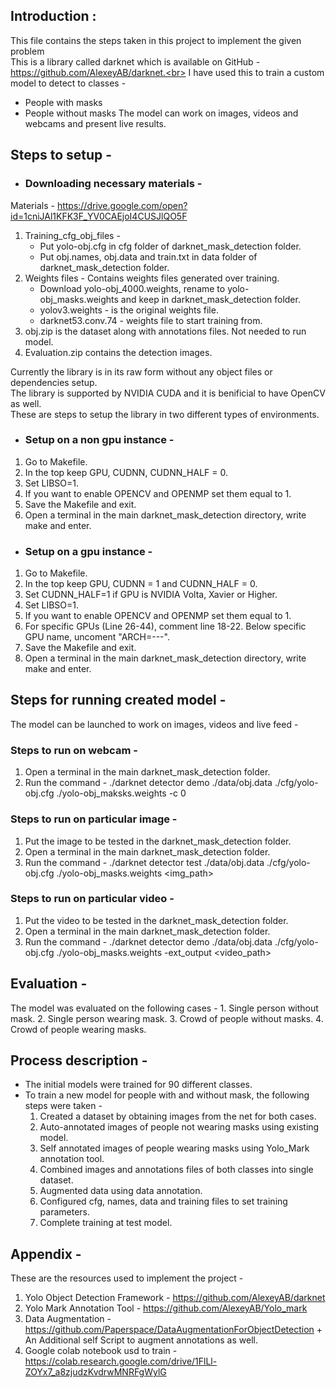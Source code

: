 ## Introduction :
This file contains the steps taken in this project to implement the given problem<br>
This is a library called darknet which is available on GitHub - https://github.com/AlexeyAB/darknet.<br>
I have used this to train a custom model to detect to classes - 
* People with masks
* People without masks
The model can work on images, videos and webcams and present live results.<br>

## Steps to setup - 
 * ### Downloading necessary materials - 
 Materials - https://drive.google.com/open?id=1cniJAl1KFK3F_YV0CAEjoI4CUSJlQO5F

 1. Training_cfg_obj_files - 
    * Put yolo-obj.cfg in cfg folder of darknet_mask_detection folder.
    * Put obj.names, obj.data and train.txt in data folder of darknet_mask_detection folder.
 2. Weights files - Contains weights files generated over training.
    * Download yolo-obj_4000.weights, rename to yolo-obj_masks.weights and keep in darknet_mask_detection folder.
    * yolov3.weights - is the original weights file.
    * darknet53.conv.74 - weights file to start training from.
 3. obj.zip is the dataset along with annotations files. Not needed to run model.
 4. Evaluation.zip contains the detection images.

Currently the library is in its raw form without any object files or dependencies setup.<br>
The library is supported by NVIDIA CUDA and it is benificial to have OpenCV as well.<br>
These are steps to setup the library in two different types of environments.<br>
 * ### Setup on a non gpu instance -
 1. Go to Makefile.
 2. In the top keep GPU, CUDNN, CUDNN_HALF = 0.
 3. Set LIBSO=1.
 4. If you want to enable OPENCV and OPENMP set them equal to 1.
 5. Save the Makefile and exit.
 6. Open a terminal in the main darknet_mask_detection directory, write make and enter.

 * ### Setup on a gpu instance -
 1. Go to Makefile.
 2. In the top keep GPU, CUDNN = 1 and CUDNN_HALF = 0.
 3. Set CUDNN_HALF=1 if GPU is NVIDIA Volta, Xavier or Higher.
 4. Set LIBSO=1.
 5. If you want to enable OPENCV and OPENMP set them equal to 1.
 6. For specific GPUs (Line 26-44), comment line 18-22. Below specific GPU name, uncoment "ARCH=---".
 7. Save the Makefile and exit.
 8. Open a terminal in the main darknet_mask_detection directory, write make and enter.

## Steps for running created model -
The model can be launched to work on images, videos and live feed - 
### Steps to run on webcam -
1. Open a terminal in the main darknet_mask_detection folder.
2. Run the command -
./darknet detector demo ./data/obj.data ./cfg/yolo-obj.cfg ./yolo-obj_maksks.weights -c 0

### Steps to run on particular image - 
1. Put the image to be tested in the darknet_mask_detection folder.
2. Open a terminal in the main darknet_mask_detection folder.
3. Run the command -
./darknet detector test ./data/obj.data ./cfg/yolo-obj.cfg ./yolo-obj_masks.weights <img_path>

### Steps to run on particular video -
1. Put the video to be tested in the darknet_mask_detection folder.
2. Open a terminal in the main darknet_mask_detection folder.
3. Run the command -
./darknet detector demo ./data/obj.data ./cfg/yolo-obj.cfg ./yolo-obj_masks.weights -ext_output <video_path>

## Evaluation - 
The model was evaluated on the following cases - 
    1. Single person without mask.
    2. Single person wearing mask.
    3. Crowd of people without masks.
    4. Crowd of people wearing masks.

## Process description - 
* The initial models were trained for 90 different classes.
* To train a new model for people with and without mask, the following steps were taken -
    1. Created a dataset by obtaining images from the net for both cases.
    2. Auto-annotated images of people not wearing masks using existing model.
    3. Self annotated images of people wearing masks using Yolo_Mark annotation tool.
    4. Combined images and annotations files of both classes into single dataset.
    5. Augmented data using data annotation.
    6. Configured cfg, names, data and training files to set training parameters.
    7. Complete training at test model.

## Appendix -
These are the resources used to implement the project - 
1. Yolo Object Detection Framework - https://github.com/AlexeyAB/darknet
2. Yolo Mark Annotation Tool - https://github.com/AlexeyAB/Yolo_mark
3. Data Augmentation - https://github.com/Paperspace/DataAugmentationForObjectDetection + An Additional self Script to augment annotations as well.
4. Google colab notebook usd to train - https://colab.research.google.com/drive/1FlLl-ZOYx7_a8zjudzKvdrwMNRFgWylG
